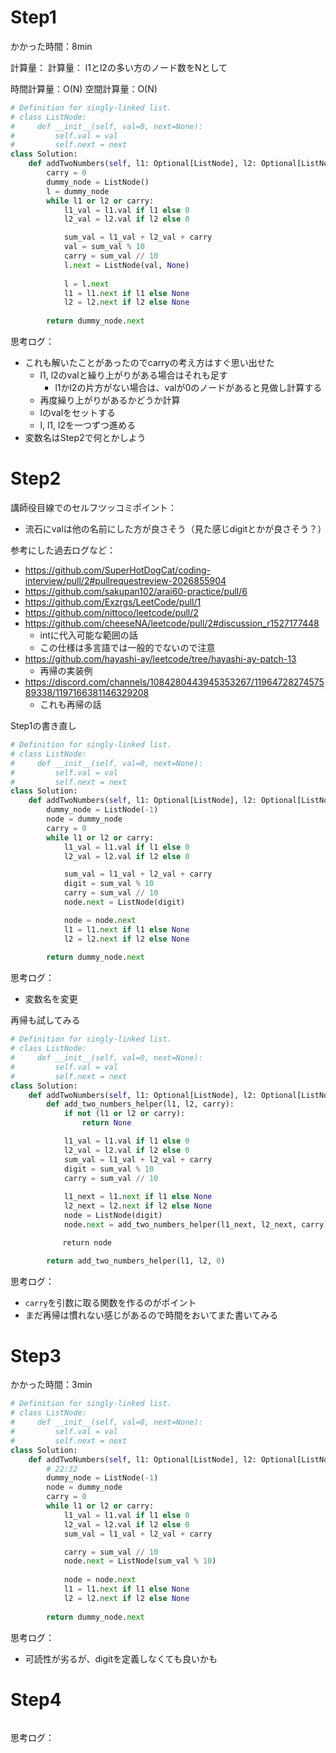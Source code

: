 # Step1

かかった時間：8min

計算量： 計算量： l1とl2の多い方のノード数をNとして

時間計算量：O(N) 空間計算量：O(N)

```python
# Definition for singly-linked list.
# class ListNode:
#     def __init__(self, val=0, next=None):
#         self.val = val
#         self.next = next
class Solution:
    def addTwoNumbers(self, l1: Optional[ListNode], l2: Optional[ListNode]) -> Optional[ListNode]:
        carry = 0
        dummy_node = ListNode()
        l = dummy_node
        while l1 or l2 or carry:
            l1_val = l1.val if l1 else 0
            l2_val = l2.val if l2 else 0

            sum_val = l1_val + l2_val + carry
            val = sum_val % 10
            carry = sum_val // 10
            l.next = ListNode(val, None)
            
            l = l.next
            l1 = l1.next if l1 else None
            l2 = l2.next if l2 else None
        
        return dummy_node.next
```
思考ログ：
- これも解いたことがあったのでcarryの考え方はすぐ思い出せた
  - l1, l2のvalと繰り上がりがある場合はそれも足す
    - l1かl2の片方がない場合は、valが0のノードがあると見做し計算する
  - 再度繰り上がりがあるかどうか計算
  - lのvalをセットする
  - l, l1, l2を一つずつ進める
- 変数名はStep2で何とかしよう

# Step2

講師役目線でのセルフツッコミポイント：
- 流石にvalは他の名前にした方が良さそう（見た感じdigitとかが良さそう？）

参考にした過去ログなど：
- https://github.com/SuperHotDogCat/coding-interview/pull/2#pullrequestreview-2026855904
- https://github.com/sakupan102/arai60-practice/pull/6
- https://github.com/Exzrgs/LeetCode/pull/1
- https://github.com/nittoco/leetcode/pull/2
- https://github.com/cheeseNA/leetcode/pull/2#discussion_r1527177448
  - intに代入可能な範囲の話
  - この仕様は多言語では一般的でないので注意
- https://github.com/hayashi-ay/leetcode/tree/hayashi-ay-patch-13
  - 再帰の実装例
- https://discord.com/channels/1084280443945353267/1196472827457589338/1197166381146329208
  - これも再帰の話

Step1の書き直し
```python
# Definition for singly-linked list.
# class ListNode:
#     def __init__(self, val=0, next=None):
#         self.val = val
#         self.next = next
class Solution:
    def addTwoNumbers(self, l1: Optional[ListNode], l2: Optional[ListNode]) -> Optional[ListNode]:
        dummy_node = ListNode(-1)
        node = dummy_node
        carry = 0
        while l1 or l2 or carry:
            l1_val = l1.val if l1 else 0
            l2_val = l2.val if l2 else 0

            sum_val = l1_val + l2_val + carry
            digit = sum_val % 10
            carry = sum_val // 10
            node.next = ListNode(digit)

            node = node.next
            l1 = l1.next if l1 else None
            l2 = l2.next if l2 else None
        
        return dummy_node.next
```
思考ログ：
- 変数名を変更

再帰も試してみる
```python
# Definition for singly-linked list.
# class ListNode:
#     def __init__(self, val=0, next=None):
#         self.val = val
#         self.next = next
class Solution:
    def addTwoNumbers(self, l1: Optional[ListNode], l2: Optional[ListNode]) -> Optional[ListNode]:
        def add_two_numbers_helper(l1, l2, carry):
            if not (l1 or l2 or carry):
                return None

            l1_val = l1.val if l1 else 0
            l2_val = l2.val if l2 else 0
            sum_val = l1_val + l2_val + carry
            digit = sum_val % 10
            carry = sum_val // 10
            
            l1_next = l1.next if l1 else None
            l2_next = l2.next if l2 else None
            node = ListNode(digit)
            node.next = add_two_numbers_helper(l1_next, l2_next, carry)

　　　　　　　return node

        return add_two_numbers_helper(l1, l2, 0)
```
思考ログ：
- ```carry```を引数に取る関数を作るのがポイント
- まだ再帰は慣れない感じがあるので時間をおいてまた書いてみる

# Step3

かかった時間：3min

```python
# Definition for singly-linked list.
# class ListNode:
#     def __init__(self, val=0, next=None):
#         self.val = val
#         self.next = next
class Solution:
    def addTwoNumbers(self, l1: Optional[ListNode], l2: Optional[ListNode]) -> Optional[ListNode]:
        # 22:32
        dummy_node = ListNode(-1)
        node = dummy_node
        carry = 0
        while l1 or l2 or carry:
            l1_val = l1.val if l1 else 0 
            l2_val = l2.val if l2 else 0
            sum_val = l1_val + l2_val + carry

            carry = sum_val // 10
            node.next = ListNode(sum_val % 10)
            
            node = node.next
            l1 = l1.next if l1 else None 
            l2 = l2.next if l2 else None
        
        return dummy_node.next
```
思考ログ：
- 可読性が劣るが、digitを定義しなくても良いかも

# Step4

```python
```
思考ログ：
